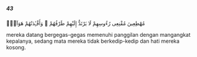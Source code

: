 ##### 43

<span class="ayah">مُهْطِعِينَ مُقْنِعِى رُءُوسِهِمْ لَا يَرْتَدُّ إِلَيْهِمْ طَرْفُهُمْ ۖ وَأَفْـِٔدَتُهُمْ هَوَآءٌۭ</span>

<span class="ayah_translation">mereka datang bergegas-gegas memenuhi panggilan dengan mangangkat kepalanya, sedang mata mereka tidak berkedip-kedip dan hati mereka kosong.</span>
